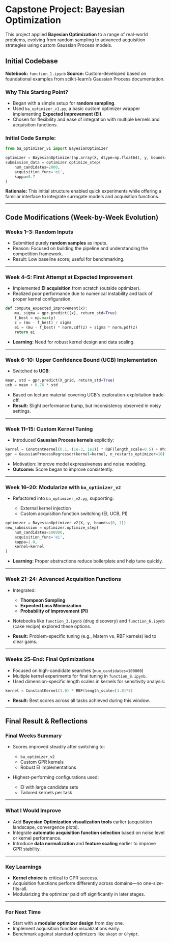 
# Capstone Project: Bayesian Optimization

This project applied **Bayesian Optimization** to a range of real-world problems, evolving from random sampling to advanced acquisition strategies using custom Gaussian Process models. 

## Initial Codebase

**Notebook:** `function_1.ipynb`
**Source:** Custom-developed based on foundational examples from scikit-learn’s Gaussian Process documentation.

### Why This Starting Point?

* Began with a simple setup for **random sampling**.
* Used `ba_optimizer_v1.py`, a basic custom optimizer wrapper implementing **Expected Improvement (EI)**.
* Chosen for flexibility and ease of integration with multiple kernels and acquisition functions.

### Initial Code Sample:

```python
from ba_optimizer_v1 import BayesianOptimizer

optimizer = BayesianOptimizer(np.array(X, dtype=np.float64), y, bounds=(0, 1))
submission_data = optimizer.optimize_step(
    num_candidates=2000,
    acquisition_func='ei',
    kappa=0.7
)
```

**Rationale:** This initial structure enabled quick experiments while offering a familiar interface to integrate surrogate models and acquisition functions.

---

## Code Modifications (Week-by-Week Evolution)

### **Weeks 1–3: Random Inputs**

* Submitted purely **random samples** as inputs.
* Reason: Focused on building the pipeline and understanding the competition framework.
* Result: Low baseline score; useful for benchmarking.

---

### **Week 4–5: First Attempt at Expected Improvement**

* Implemented **EI acquisition** from scratch (outside optimizer).
* Realized poor performance due to numerical instability and lack of proper kernel configuration.

```python
def compute_expected_improvement(x):
    mu, sigma = gpr.predict([x], return_std=True)
    f_best = np.max(y)
    z = (mu - f_best) / sigma
    ei = (mu - f_best) * norm.cdf(z) + sigma * norm.pdf(z)
    return ei
```

* **Learning:** Need for robust kernel design and data scaling.

---

### **Week 6–10: Upper Confidence Bound (UCB) Implementation**

* Switched to **UCB**:

```python
mean, std = gpr.predict(X_grid, return_std=True)
ucb = mean + 0.76 * std
```

* Based on lecture material covering UCB's exploration-exploitation trade-off.
* **Result:** Slight performance bump, but inconsistency observed in noisy settings.

---

### **Week 11–15: Custom Kernel Tuning**

* Introduced **Gaussian Process kernels** explicitly:

```python
kernel = ConstantKernel(0.1, (1e-3, 1e1)) * RBF(length_scale=0.5) + WhiteKernel(noise_level=1e-4)
gpr = GaussianProcessRegressor(kernel=kernel, n_restarts_optimizer=10)
```

* Motivation: Improve model expressiveness and noise modeling.
* **Outcome:** Score began to improve consistently.

---

### **Week 16–20: Modularize with `ba_optimizer_v2`**

* Refactored into `ba_optimizer_v2.py`, supporting:

  * External kernel injection
  * Custom acquisition function switching (EI, UCB, PI)

```python
optimizer = BayesianOptimizer_v2(X, y, bounds=(0, 1))
new_submission = optimizer.optimize_step(
    num_candidates=100000,
    acquisition_func='ei',
    kappa=1.0,
    kernel=kernel
)
```

* **Learning:** Proper abstractions reduce boilerplate and help tune quickly.

---

### **Week 21–24: Advanced Acquisition Functions**

* Integrated:

  * **Thompson Sampling**
  * **Expected Loss Minimization**
  * **Probability of Improvement (PI)**
* Notebooks like `function_3.ipynb` (drug discovery) and `function_6.ipynb` (cake recipe) explored these options.
* **Result:** Problem-specific tuning (e.g., Matern vs. RBF kernels) led to clear gains.

---

### **Weeks 25–End: Final Optimizations**

* Focused on high-candidate searches (`num_candidates=100000`)
* Multiple kernel experiments for final tuning in `function_8.ipynb`.
* Used dimension-specific length scales in kernels for sensitivity analysis:

```python
kernel = ConstantKernel(1.0) * RBF(length_scale=[1.0]*8)
```

* **Result:** Best scores across all tasks achieved during this window.

---

## Final Result & Reflections

### Final Weeks Summary

* Scores improved steadily after switching to:

  * `ba_optimizer_v2`
  * Custom GPR kernels
  * Robust EI implementations
* Highest-performing configurations used:

  * EI with large candidate sets
  * Tailored kernels per task

---

### What I Would Improve

* Add **Bayesian Optimization visualization tools** earlier (acquisition landscape, convergence plots).
* Integrate **automatic acquisition function selection** based on noise level or kernel performance.
* Introduce **data normalization** and **feature scaling** earlier to improve GPR stability.

---

### Key Learnings

* **Kernel choice** is critical to GPR success.
* Acquisition functions perform differently across domains—no one-size-fits-all.
* Modularizing the optimizer paid off significantly in later stages.

---

### For Next Time

* Start with a **modular optimizer design** from day one.
* Implement acquisition function visualizations early.
* Benchmark against standard optimizers like `skopt` or `GPyOpt`.


